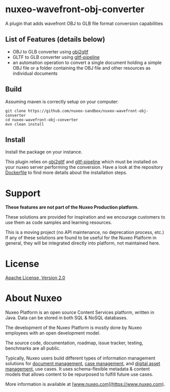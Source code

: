 nuxeo-wavefront-obj-converter
===================

A plugin that adds wavefront OBJ to GLB file format conversion capabilities

## List of Features (details below)

- OBJ to GLB converter using [obj2gltf](https://github.com/CesiumGS/obj2gltf)
- GLTF to GLB converter using [gltf-pipeline](https://github.com/CesiumGS/gltf-pipeline)
- an automation operation to convert a single document holding a simple OBJ file or a folder containing the OBJ file and other resources as individual documents

## Build

Assuming maven is correctly setup on your computer:

```
git clone https://github.com/nuxeo-sandbox/nuxeo-wavefront-obj-converter
cd nuxeo-wavefront-obj-converter
mvn clean install
```

## Install

Install the package on your instance.

This plugin relies on [obj2gltf](https://github.com/CesiumGS/obj2gltf) and [gltf-pipeline](https://github.com/CesiumGS/gltf-pipeline) which must be installed on your nuxeo server performing the conversion. 
Have a look at the repository [Dockerfile](https://github.com/nuxeo-sandbox/nuxeo-wavefront-obj-converter/blob/master/nuxeo-wavefront-obj-converter-docker/Dockerfile) to find more details about the installation steps.

# Support

**These features are not part of the Nuxeo Production platform.**

These solutions are provided for inspiration and we encourage customers to use them as code samples and learning resources.

This is a moving project (no API maintenance, no deprecation process, etc.) If any of these solutions are found to be useful for the Nuxeo Platform in general, they will be integrated directly into platform, not maintained here.

# License

[Apache License, Version 2.0](http://www.apache.org/licenses/LICENSE-2.0.html)

# About Nuxeo

Nuxeo Platform is an open source Content Services platform, written in Java. Data can be stored in both SQL & NoSQL databases.

The development of the Nuxeo Platform is mostly done by Nuxeo employees with an open development model.

The source code, documentation, roadmap, issue tracker, testing, benchmarks are all public.

Typically, Nuxeo users build different types of information management solutions for [document management](https://www.nuxeo.com/solutions/document-management/), [case management](https://www.nuxeo.com/solutions/case-management/), and [digital asset management](https://www.nuxeo.com/solutions/dam-digital-asset-management/), use cases. It uses schema-flexible metadata & content models that allows content to be repurposed to fulfill future use cases.

More information is available at [www.nuxeo.com](https://www.nuxeo.com).

